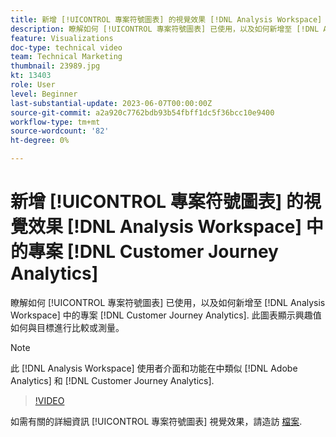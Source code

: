```yaml
---
title: 新增 [!UICONTROL 專案符號圖表] 的視覺效果 [!DNL Analysis Workspace] 專案
description: 瞭解如何 [!UICONTROL 專案符號圖表] 已使用，以及如何新增至 [!DNL Analysis Workspace] 中的專案 [!DNL Customer Journey Analytics].
feature: Visualizations
doc-type: technical video
team: Technical Marketing
thumbnail: 23989.jpg
kt: 13403
role: User
level: Beginner
last-substantial-update: 2023-06-07T00:00:00Z
source-git-commit: a2a920c7762bdb93b54fbff1dc5f36bcc10e9400
workflow-type: tm+mt
source-wordcount: '82'
ht-degree: 0%

---
```


# 新增 [!UICONTROL 專案符號圖表] 的視覺效果 [!DNL Analysis Workspace] 中的專案 [!DNL Customer Journey Analytics]

瞭解如何 [!UICONTROL 專案符號圖表] 已使用，以及如何新增至 [!DNL Analysis Workspace] 中的專案 [!DNL Customer Journey Analytics]. 此圖表顯示興趣值如何與目標進行比較或測量。

>[!NOTE]
>
>此 [!DNL Analysis Workspace] 使用者介面和功能在中類似 [!DNL Adobe Analytics] 和 [!DNL Customer Journey Analytics].

>[!VIDEO](https://video.tv.adobe.com/v/23989/?quality=12&learn=on)

如需有關的詳細資訊 [!UICONTROL 專案符號圖表] 視覺效果，請造訪 [檔案](https://experienceleague.adobe.com/docs/analytics-platform/using/cja-workspace/visualizations/bullet-graph.html).

